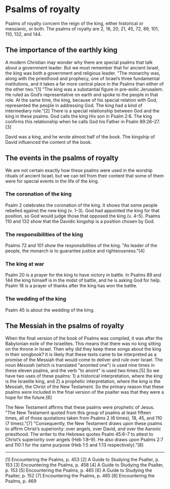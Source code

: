 # Psalms of royalty

Psalms of royalty concern the reign of the king, either historical or messianic, or both. The psalms of royalty are 2, 18, 20, 21, 45, 72, 89, 101, 110, 132, and 144.

## The importance of the earthly king

A modern Christian may wonder why there are special psalms that talk about a government leader. But we must remember that for ancient Israel, the king was both a government and religious leader. "The monarchy was, along with the priesthood and prophecy, one of Israel’s three fundamental institutions, and it takes a far more central place in the Psalms than either of the other two."[1] "The king was a substantial figure in pre-exilic Jerusalem. He ruled as God’s representative on earth and spoke to the people in that role. At the same time, the king, because of his special relation with God, represented the people in addressing God. The king had a kind of intermediary role."[2] There is a special relationship between God and the king in these psalms. God calls the king His son in Psalm 2:6. The king confirms this relationship when he calls God his Father in Psalm 89:26–27.[3]

David was a king, and he wrote almost half of the book. The kingship of David influenced the content of the book.

## The events in the psalms of royalty

We are not certain exactly how these psalms were used in the worship rituals of ancient Israel, but we can tell from their content that some of them were for special events in the life of the king.

### The coronation of the king

Psalm 2 celebrates the coronation of the king. It shows that some people rebelled against the new king (v. 1–3). God had appointed the king for that position, so God would judge those that opposed the king (v. 4–5). Psalms 110 and 132 show that the Davidic kingship is a position chosen by God.

### The responsibilities of the king

Psalms 72 and 101 show the responsibilities of the king. "As leader of the people, the monarch is to guarantee justice and righteousness."[4]

### The king at war

Psalm 20 is a prayer for the king to have victory in battle. In Psalms 89 and 144 the king himself is in the midst of battle, and he is asking God for help. Psalm 18 is a prayer of thanks after the king has won the battle.

### The wedding of the king

Psalm 45 is about the wedding of the king.

## The Messiah in the psalms of royalty

When the final version of the book of Psalms was compiled, it was after the Babylonian exile of the Israelites. This means that there was no king sitting on the throne in Israel. Then why did they keep these songs about the king in their songbook? It is likely that these texts came to be interpreted as a promise of the Messiah that would come to deliver and rule over Israel. The noun _Messiah_ (which is translated "anointed one") is used nine times in these eleven psalms, and the verb "to anoint" is used two times.[5] So we have two uses of these psalms: 1) a historical interpretation, where the _king_ is the Israelite king, and 2) a prophetic interpretation, where the _king_ is the Messiah, the Christ of the New Testament. So the primary reason that these psalms were included in the final version of the psalter was that they were a hope for the future.[6]

The New Testament affirms that these psalms were prophetic of Jesus. "The New Testament quoted from this group of psalms at least fifteen times, all of those quotations taken from Psalms 2 (6 times), 18, 45, and 110 (7 times)."[7] "Consequently, the New Testament draws upon these psalms to affirm Christ’s superiority: over angels, over David, and over the Aaronic priesthood. The writer to the Hebrews quotes Psalm 45:6–7 to attest to Christ’s superiority over angels (Heb 1:8–9). He also draws upon Psalms 2:7 and 110:1 for the same purpose (Heb 1:5 and 1:13 respectively)."[8]

----------------------------------------------------------------

[1] Encountering the Psalms, p. 453
[2] A Guide to Studying the Psalter, p. 153
[3] Encountering the Psalms, p. 458
[4] A Guide to Studying the Psalter, p. 153
[5] Encountering the Psalms, p. 465
[6] A Guide to Studying the Psalter, p. 152
[7] Encountering the Psalms, p. 465
[8] Encountering the Psalms, p. 469